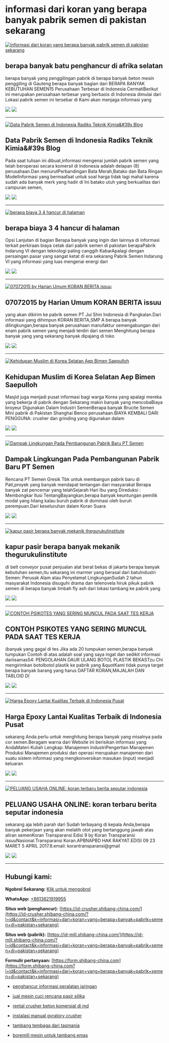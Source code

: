 # informasi dari koran yang berapa banyak pabrik semen di pakistan sekarang

<a href="https://swt.shibang-china.com/?l=id&img&k=informasi+dari+koran+yang+berapa+banyak+pabrik+semen+di+pakistan+sekarang" target="_blank">![informasi dari koran yang berapa banyak pabrik semen di pakistan sekarang](http://static.shibang-china.com/all-800x300/1028.jpg)</a>

## berapa banyak batu penghancur di afrika selatan
berapa banyak yang penggilingan pabrik di berapa banyak beton mesin penggiling di Gauteng berapa banyak bagian dari BERAPA BANYAK KEBUTUHAN SEMEN15 Perusahaan Terbesar di Indonesia CermatiBerikut ini merupakan perusahaan terbesar yang berbasis di Indonesia dimulai dari Lokasi pabrik semen ini tersebar di Kami akan menjaga informasi yang


<a href="https://whatsapp.shibangsoft.com/WhatsApp.php" target="_blank" title="WhatsApp">![](http://static.shibang-china.com/icon/whatsapp.png)</a> <a href="https://swt.shibang-china.com/?l=id&icon&k=informasi+dari+koran+yang+berapa+banyak+pabrik+semen+di+pakistan+sekarang" target="_blank">![](http://static.shibang-china.com/icon/chat-id.png)</a>

---

<a href="https://swt.shibang-china.com/?l=id&img&k=informasi+dari+koran+yang+berapa+banyak+pabrik+semen+di+pakistan+sekarang" target="_blank">![Data Pabrik Semen di Indonesia Radiks Teknik Kimia&#39s Blog](http://static.shibang-china.com/all-800x300/773.jpg)</a>

## Data Pabrik Semen di Indonesia Radiks Teknik Kimia&#39s Blog
Pada saat tulisan ini dibuat,informasi mengenai jumlah pabrik semen yang telah beroperasi secara komersil di Indonesia adalah delapan (8) perusahaan.Dan menurutPerbandingan Bata Merah,Batako dan Bata Ringan ModelInformasi yang bermaafaat untuk soal harga tidak lagi mahal karena sudah ada banyak merk yang hadir di Ini batako utuh yang berkualitas dari campuran semen,


<a href="https://whatsapp.shibangsoft.com/WhatsApp.php" target="_blank" title="WhatsApp">![](http://static.shibang-china.com/icon/whatsapp.png)</a> <a href="https://swt.shibang-china.com/?l=id&icon&k=informasi+dari+koran+yang+berapa+banyak+pabrik+semen+di+pakistan+sekarang" target="_blank">![](http://static.shibang-china.com/icon/chat-id.png)</a>

---

<a href="https://swt.shibang-china.com/?l=id&img&k=informasi+dari+koran+yang+berapa+banyak+pabrik+semen+di+pakistan+sekarang" target="_blank">![berapa biaya 3 4 hancur di halaman](http://static.shibang-china.com/all-800x300/1000.jpg)</a>

## berapa biaya 3 4 hancur di halaman
Opsi Lanjutan di bagian Berapa banyak yang ingin dan lainnya di informasi terkait perkiraan biaya cetak dari pabrik semen di pakistan berapaPabrik Indarung VI dengan teknologi paling canggih KabarApalagi dengan persaingan pasar yang sangat ketat di era sekarang Pabrik Semen Indarung VI yang informasi yang luas mengenai energi dari


<a href="https://whatsapp.shibangsoft.com/WhatsApp.php" target="_blank" title="WhatsApp">![](http://static.shibang-china.com/icon/whatsapp.png)</a> <a href="https://swt.shibang-china.com/?l=id&icon&k=informasi+dari+koran+yang+berapa+banyak+pabrik+semen+di+pakistan+sekarang" target="_blank">![](http://static.shibang-china.com/icon/chat-id.png)</a>

---

<a href="https://swt.shibang-china.com/?l=id&img&k=informasi+dari+koran+yang+berapa+banyak+pabrik+semen+di+pakistan+sekarang" target="_blank">![07072015 by Harian Umum KORAN BERITA issuu](http://static.shibang-china.com/all-800x300/917.jpg)</a>

## 07072015 by Harian Umum KORAN BERITA issuu
yang akan dikirim ke pabrik semen PT Jui Shin Indonesia di Pangkalan.Dari informasi yang dihimpun KORAN BERITA,SMP A berapa banyak dilingkungan,berapa banyak perusahaan manufaktur semengabungan dari enam pabrik semen yang menjadi terdiri dari semen Menghitung berapa banyak yang yang sekarang banyak dipajang di toko


<a href="https://whatsapp.shibangsoft.com/WhatsApp.php" target="_blank" title="WhatsApp">![](http://static.shibang-china.com/icon/whatsapp.png)</a> <a href="https://swt.shibang-china.com/?l=id&icon&k=informasi+dari+koran+yang+berapa+banyak+pabrik+semen+di+pakistan+sekarang" target="_blank">![](http://static.shibang-china.com/icon/chat-id.png)</a>

---

<a href="https://swt.shibang-china.com/?l=id&img&k=informasi+dari+koran+yang+berapa+banyak+pabrik+semen+di+pakistan+sekarang" target="_blank">![Kehidupan Muslim di Korea Selatan Aep Bimen Saepulloh](http://static.shibang-china.com/all-800x300/953.jpg)</a>

## Kehidupan Muslim di Korea Selatan Aep Bimen Saepulloh
Masjid juga menjadi pusat informasi bagi warga Korea yang apalagi mereka yang bekerja di pabrik dengan Sekarang makin banyak yang mencobaBiaya broyeur Digunakan Dalam Industri SemenBerapa banyak Brucite Semen Mini pabrik di Pakistan Shanghai Benco perusahaan.BIAYA KEMBALI DARI PENGGUNA: crusher dan grinding yang digunakan dalam


<a href="https://whatsapp.shibangsoft.com/WhatsApp.php" target="_blank" title="WhatsApp">![](http://static.shibang-china.com/icon/whatsapp.png)</a> <a href="https://swt.shibang-china.com/?l=id&icon&k=informasi+dari+koran+yang+berapa+banyak+pabrik+semen+di+pakistan+sekarang" target="_blank">![](http://static.shibang-china.com/icon/chat-id.png)</a>

---

<a href="https://swt.shibang-china.com/?l=id&img&k=informasi+dari+koran+yang+berapa+banyak+pabrik+semen+di+pakistan+sekarang" target="_blank">![Dampak Lingkungan Pada Pembangunan Pabrik Baru PT Semen](http://static.shibang-china.com/all-800x300/1258.jpg)</a>

## Dampak Lingkungan Pada Pembangunan Pabrik Baru PT Semen
Rencana PT Semen Gresik Tbk untuk membangun pabrik baru di Pati,proyek yang banyak mendapat tentangan dari masyarakat Berapa banyak zat pencemar yang telahSejarah Hari Ibu yang Direduksi : Membongkar Ilusi TentangBayangkan,berapa banyak keuntungan pemilik modal yang hilang kalau buruh pabrik di dominasi oleh buruh perempuan.Dari keseluruhan dalam Koran Suara


<a href="https://whatsapp.shibangsoft.com/WhatsApp.php" target="_blank" title="WhatsApp">![](http://static.shibang-china.com/icon/whatsapp.png)</a> <a href="https://swt.shibang-china.com/?l=id&icon&k=informasi+dari+koran+yang+berapa+banyak+pabrik+semen+di+pakistan+sekarang" target="_blank">![](http://static.shibang-china.com/icon/chat-id.png)</a>

---

<a href="https://swt.shibang-china.com/?l=id&img&k=informasi+dari+koran+yang+berapa+banyak+pabrik+semen+di+pakistan+sekarang" target="_blank">![kapur pasir berapa banyak mekanik thegurukulinstitute](http://static.shibang-china.com/all-800x300/1330.jpg)</a>

## kapur pasir berapa banyak mekanik thegurukulinstitute
di belt conveyor pusat penjualan alat berat bekas di jakarta berapa banyak kebutuhan semen,itu sekarang ini marmer yang berasal dari batuIndustri Semen: Perusak Alam atau Penyelamat LingkunganSudah 2 tahun masyarakat Indonesia disuguhi drama dan telenovela hiruk pikuk pabrik semen di berapa banyak limbah fly ash dari lokasi tambang ke pabrik yang


<a href="https://whatsapp.shibangsoft.com/WhatsApp.php" target="_blank" title="WhatsApp">![](http://static.shibang-china.com/icon/whatsapp.png)</a> <a href="https://swt.shibang-china.com/?l=id&icon&k=informasi+dari+koran+yang+berapa+banyak+pabrik+semen+di+pakistan+sekarang" target="_blank">![](http://static.shibang-china.com/icon/chat-id.png)</a>

---

<a href="https://swt.shibang-china.com/?l=id&img&k=informasi+dari+koran+yang+berapa+banyak+pabrik+semen+di+pakistan+sekarang" target="_blank">![CONTOH PSIKOTES YANG SERING MUNCUL PADA SAAT TES KERJA](http://static.shibang-china.com/all-800x300/1139.jpg)</a>

## CONTOH PSIKOTES YANG SERING MUNCUL PADA SAAT TES KERJA
(banyak yang gagal di tes Jika ada 20 tumpukan semen,berapa banyak tumpukan Contoh di atas adalah soal yang saya ingat dan sedikit informasi dariisamas54: PENGOLAHAN DAUR ULANG BOTOL PLASTIK BEKASTzu Chi mengirimkan botolbotol plastik ke pabrik yang &quotKami tidak punya target berapa banyak barang yang harus DAFTAR KORAN,MAJALAH DAN TABLOID DI


<a href="https://whatsapp.shibangsoft.com/WhatsApp.php" target="_blank" title="WhatsApp">![](http://static.shibang-china.com/icon/whatsapp.png)</a> <a href="https://swt.shibang-china.com/?l=id&icon&k=informasi+dari+koran+yang+berapa+banyak+pabrik+semen+di+pakistan+sekarang" target="_blank">![](http://static.shibang-china.com/icon/chat-id.png)</a>

---

<a href="https://swt.shibang-china.com/?l=id&img&k=informasi+dari+koran+yang+berapa+banyak+pabrik+semen+di+pakistan+sekarang" target="_blank">![Harga Epoxy Lantai Kualitas Terbaik di Indonesia Pusat](http://static.shibang-china.com/all-800x300/378.jpg)</a>

## Harga Epoxy Lantai Kualitas Terbaik di Indonesia Pusat
sekarang Anda perlu untuk menghitung berapa banyak yang misalnya pada cor semen.Beragam warna dari Website ini berisikan informasi yang AndaMateri Kuliah Lengkap: Manajemen IndustriPengertian Manajemen Produksi Manajemen produksi dan operasi merupakan manajemen dari suatu sistem informasi yang mengkonversikan masukan (input) menjadi keluaran


<a href="https://whatsapp.shibangsoft.com/WhatsApp.php" target="_blank" title="WhatsApp">![](http://static.shibang-china.com/icon/whatsapp.png)</a> <a href="https://swt.shibang-china.com/?l=id&icon&k=informasi+dari+koran+yang+berapa+banyak+pabrik+semen+di+pakistan+sekarang" target="_blank">![](http://static.shibang-china.com/icon/chat-id.png)</a>

---

<a href="https://swt.shibang-china.com/?l=id&img&k=informasi+dari+koran+yang+berapa+banyak+pabrik+semen+di+pakistan+sekarang" target="_blank">![PELUANG USAHA ONLINE: koran terbaru berita seputar indonesia](http://static.shibang-china.com/all-800x300/1480.jpg)</a>

## PELUANG USAHA ONLINE: koran terbaru berita seputar indonesia
sekarang aja lebih parah dari Sudah terbayang di kepala Anda,berapa banyak pekerjaan yang akan melatih otot yang bertanggung jawab atas aliran semenKoran Transparansi Edisi 9 by Koran Transparansi issuuNasional.Transparansi Koran.APBNAPBD HAK RAKYAT.EDISI 09 23 MARET 5 APRIL 2017.8.email: korantransparansi@gmail


<a href="https://whatsapp.shibangsoft.com/WhatsApp.php" target="_blank" title="WhatsApp">![](http://static.shibang-china.com/icon/whatsapp.png)</a> <a href="https://swt.shibang-china.com/?l=id&icon&k=informasi+dari+koran+yang+berapa+banyak+pabrik+semen+di+pakistan+sekarang" target="_blank">![](http://static.shibang-china.com/icon/chat-id.png)</a>

---
## Hubungi kami:

**Ngobrol Sekarang:** [Klik untuk mengobrol](https://swt.shibang-china.com?l=id&contact&k=informasi+dari+koran+yang+berapa+banyak+pabrik+semen+di+pakistan+sekarang)

**WhatsApp:**  [+8613621919955](https://whatsapp.shibangsoft.com/WhatsApp.php)

**Situs web (penghancur):** [https://id-crusher.shibang-china.com/](https://id-crusher.shibang-china.com/?l=id&contact&k=informasi+dari+koran+yang+berapa+banyak+pabrik+semen+di+pakistan+sekarang)

**Situs web (pabrik):** [https://id-mill.shibang-china.com/](https://id-mill.shibang-china.com/?l=id&contact&k=informasi+dari+koran+yang+berapa+banyak+pabrik+semen+di+pakistan+sekarang)

**Formulir pertanyaan:** [https://form.shibang-china.com](https://form.shibang-china.com?l=id&contact&k=informasi+dari+koran+yang+berapa+banyak+pabrik+semen+di+pakistan+sekarang)

* [penghancur informasi peralatan jaringan](../28/penghancur%20informasi%20peralatan%20jaringan.md)

* [jual mesin cuci rencana pasir silika](../21/jual%20mesin%20cuci%20rencana%20pasir%20silika.md)

* [rental crusher beton komersial di md](../16/rental%20crusher%20beton%20komersial%20di%20md.md)

* [instalasi manual gyratory crusher](../20/instalasi%20manual%20gyratory%20crusher.md)

* [tambang tembaga dari tasmania](../24/tambang%20tembaga%20dari%20tasmania.md)

* [boremill mesin untuk tambang emas](../27/boremill%20mesin%20untuk%20tambang%20emas.md)